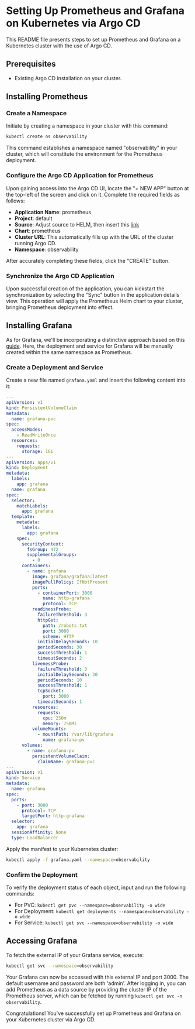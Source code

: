 # Setting Up Prometheus and Grafana on Kubernetes via Argo CD

This README file presents steps to set up Prometheus and Grafana on a Kubernetes cluster with the use of Argo CD.

## Prerequisites
- Existing Argo CD installation on your cluster.

## Installing Prometheus

### Create a Namespace

Initiate by creating a namespace in your cluster with this command:

```bash
kubectl create ns observability
```

This command establishes a namespace named "observability" in your cluster, which will constitute the environment for the Prometheus deployment.

### Configure the Argo CD Application for Prometheus

Upon gaining access into the Argo CD UI, locate the "+ NEW APP" button at the top-left of the screen and click on it. Complete the required fields as follows:

- **Application Name**: prometheus
- **Project**: default
- **Source**: Adjust source to HELM, then insert this [link](https://prometheus-community.github.io/helm-charts)
- **Chart**: prometheus
- **Cluster URL**: This automatically fills up with the URL of the cluster running Argo CD.
- **Namespace**: observability

After accurately completing these fields, click the "CREATE" button.

### Synchronize the Argo CD Application

Upon successful creation of the application, you can kickstart the synchronization by selecting the "Sync" button in the application details view. This operation will apply the Prometheus Helm chart to your cluster, bringing Prometheus deployment into effect.

## Installing Grafana

As for Grafana, we'll be incorporating a distinctive approach based on this [guide](https://grafana.com/docs/grafana/latest/setup-grafana/installation/kubernetes/). Here, the deployment and service for Grafana will be manually created within the same namespace as Prometheus.

### Create a Deployment and Service

Create a new file named `grafana.yaml` and insert the following content into it:

```yaml
---
apiVersion: v1
kind: PersistentVolumeClaim
metadata:
  name: grafana-pvc
spec:
  accessModes:
    - ReadWriteOnce
  resources:
    requests:
      storage: 1Gi
---
apiVersion: apps/v1
kind: Deployment
metadata:
  labels:
    app: grafana
  name: grafana
spec:
  selector:
    matchLabels:
      app: grafana
  template:
    metadata:
      labels:
        app: grafana
    spec:
      securityContext:
        fsGroup: 472
        supplementalGroups:
          - 0
      containers:
        - name: grafana
          image: grafana/grafana:latest
          imagePullPolicy: IfNotPresent
          ports:
            - containerPort: 3000
              name: http-grafana
              protocol: TCP
          readinessProbe:
            failureThreshold: 3
            httpGet:
              path: /robots.txt
              port: 3000
              scheme: HTTP
            initialDelaySeconds: 10
            periodSeconds: 30
            successThreshold: 1
            timeoutSeconds: 2
          livenessProbe:
            failureThreshold: 3
            initialDelaySeconds: 30
            periodSeconds: 10
            successThreshold: 1
            tcpSocket:
              port: 3000
            timeoutSeconds: 1
          resources:
            requests:
              cpu: 250m
              memory: 750Mi
          volumeMounts:
            - mountPath: /var/lib/grafana
              name: grafana-pv
      volumes:
        - name: grafana-pv
          persistentVolumeClaim:
            claimName: grafana-pvc
---
apiVersion: v1
kind: Service
metadata:
  name: grafana
spec:
  ports:
    - port: 3000
      protocol: TCP
      targetPort: http-grafana
  selector:
    app: grafana
  sessionAffinity: None
  type: LoadBalancer
```

Apply the manifest to your Kubernetes cluster:

```bash
kubectl apply -f grafana.yaml --namespace=observability
```

### Confirm the Deployment

To verify the deployment status of each object, input and run the following commands:

- For PVC: `kubectl get pvc --namespace=observability -o wide`
- For Deployment: `kubectl get deployments --namespace=observability -o wide`
- For Service: `kubectl get svc --namespace=observability -o wide`

## Accessing Grafana

To fetch the external IP of your Grafana service, execute:

```bash
kubectl get svc --namespace=observability
```

Your Grafana can now be accessed with this external IP and port 3000. The default username and password are both 'admin'. After logging in, you can add Prometheus as a data source by providing the cluster IP of the Prometheus server, which can be fetched by running `kubectl get svc -n observability`.

Congratulations! You've successfully set up Prometheus and Grafana on your Kubernetes cluster via Argo CD.
